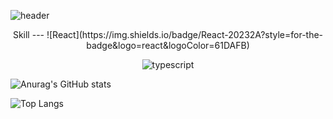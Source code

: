 ![header](https://capsule-render.vercel.app/api?type=waving&color=auto&height=300&section=header&text=2sel%&fontSize=90)

<div align="center">
Skill
---
![React](https://img.shields.io/badge/React-20232A?style=for-the-badge&logo=react&logoColor=61DAFB)

![typescript](https://img.shields.io/badge/TypeScript-007ACC?style=for-the-badge&logo=typescript&logoColor=white)

</div>


![Anurag's GitHub stats](https://github-readme-stats.vercel.app/api?username=2sel&show_icons=true&theme=material-palenight) 


![Top Langs](https://github-readme-stats.vercel.app/api/top-langs/?username=2sel&layout=compact&theme=material-palenight&langs_count=5)
